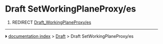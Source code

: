 # Draft SetWorkingPlaneProxy/es
1.  REDIRECT [Draft_WorkingPlaneProxy/es](Draft_WorkingPlaneProxy/es.md)



---
⏵ [documentation index](../README.md) > [Draft](Draft_Workbench.md) > Draft SetWorkingPlaneProxy/es
